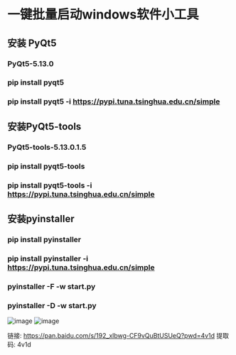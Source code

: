 # 一键批量启动windows软件小工具
## 安装 PyQt5
### PyQt5-5.13.0
### pip install pyqt5
### pip install pyqt5 -i https://pypi.tuna.tsinghua.edu.cn/simple
## 安装PyQt5-tools
### PyQt5-tools-5.13.0.1.5
### pip install pyqt5-tools
### pip install pyqt5-tools -i https://pypi.tuna.tsinghua.edu.cn/simple
## 安装pyinstaller
### pip install pyinstaller
### pip install pyinstaller -i https://pypi.tuna.tsinghua.edu.cn/simple
### pyinstaller -F -w start.py
### pyinstaller -D -w start.py
![image](https://github.com/EquatorSavage/start_exe/assets/38064179/f81a1e9c-9d62-4f9d-ab70-93ce74cee885)
![image](https://github.com/EquatorSavage/start_exe/assets/38064179/c0892ada-721e-4929-bffd-fae8b881a6d2)

链接: https://pan.baidu.com/s/192_xlbwg-CF9vQuBtUSUeQ?pwd=4v1d 提取码: 4v1d 
